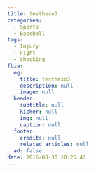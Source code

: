 ```yaml
---
title: testhexo3
categories:
  - Sports
  - Baseball
tags:
  - Injury
  - Fight
  - Shocking
fbia:
  og:
    title: testhexo3
    description: null
    image: null
  header:
    subtitle: null
    kicker: null
    img: null
    caption: null
  footer:
    credits: null
    related_articles: null
  ad: false
date: 2016-08-30 10:25:40
---
```

